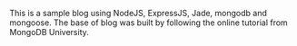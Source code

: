 This is a sample blog using NodeJS, ExpressJS, Jade, mongodb and mongoose. The base of blog was built by following the online tutorial from MongoDB University.  
